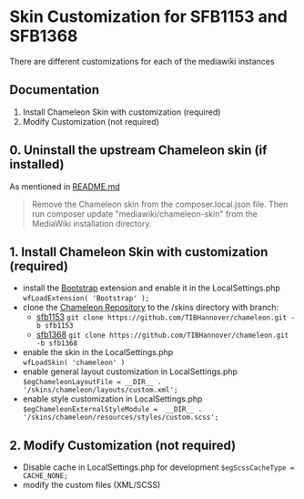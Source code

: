 # Skin Customization for SFB1153 and SFB1368

There are different customizations for each of the mediawiki instances 

## Documentation
1. Install Chameleon Skin with customization (required)
2. Modify Customization (not required)

## 0. Uninstall the upstream Chameleon skin (if installed)
As mentioned in [README.md](./README.md)
> Remove the Chameleon skin from the composer.local.json file. Then run composer update "mediawiki/chameleon-skin" from the MediaWiki installation directory.

## 1. Install Chameleon Skin with customization (required)
* install the [Bootstrap](https://www.mediawiki.org/wiki/Extension:Bootstrap) extension and enable it in the LocalSettings.php
`wfLoadExtension( 'Bootstrap' );`
* clone the [Chameleon Repository](https://github.com/TIBHannover/chameleon) to the /skins directory with branch:
  * [sfb1153](https://github.com/TIBHannover/chameleon/tree/sfb1153) `git clone https://github.com/TIBHannover/chameleon.git -b sfb1153`  
  * [sfb1368](https://github.com/TIBHannover/chameleon/tree/sfb1368) `git clone https://github.com/TIBHannover/chameleon.git -b sfb1368` 
* enable the skin in the LocalSettings.php<br/>
`wfLoadSkin( 'chameleon' )`
* enable general layout customization in LocalSettings.php
`$egChameleonLayoutFile = __DIR__ . '/skins/chameleon/layouts/custom.xml';`
* enable style customization in LocalSettings.php
`$egChameleonExternalStyleModule =  __DIR__ . '/skins/chameleon/resources/styles/custom.scss';`

## 2. Modify Customization (not required)
* Disable cache in LocalSettings.php for development
`$egScssCacheType = CACHE_NONE;`
* modify the custom files (XML/SCSS)
